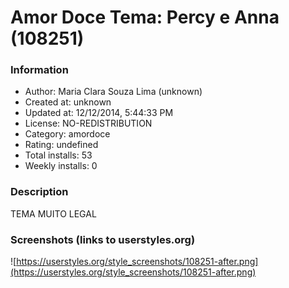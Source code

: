# Amor Doce Tema: Percy e Anna (108251)

### Information
- Author: Maria Clara Souza Lima (unknown)
- Created at: unknown
- Updated at: 12/12/2014, 5:44:33 PM
- License: NO-REDISTRIBUTION
- Category: amordoce
- Rating: undefined
- Total installs: 53
- Weekly installs: 0


### Description
TEMA MUITO LEGAL


### Screenshots (links to userstyles.org)
![https://userstyles.org/style_screenshots/108251-after.png](https://userstyles.org/style_screenshots/108251-after.png)


